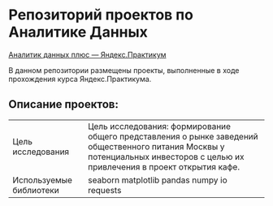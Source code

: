 # Репозиторий проектов по Аналитике Данных

[Аналитик данных плюс — Яндекс.Практикум](https://praktikum.yandex.ru/data-analyst/)

В данном репозитории размещены проекты, выполненные в ходе прохождения курса Яндекс.Практикума.

## Описание проектов:
|   |  |
|---------------|-------------------|
|Цель исследования|Цель исследования: формирование общего представления о рынке заведений общественного питания Москвы у потенциальных инвесторов с целью их привлечения в проект открытия кафе.|
|Используемые библиотеки|seaborn  matplotlib  pandas  numpy  io  requests|
